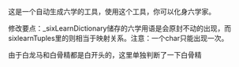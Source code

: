 这是一个自动生成六学的工具，使用这个工具，你可以化身六学家。

修改要点：_sixLearnDictionary储存的六学用语是会原封不动的出现，而sixlearnTuples里的则相当于映射关系。注意：一个char只能出现一次。

由于白龙马和白骨精都是白开头的，这里单独判断了一下白骨精
